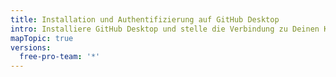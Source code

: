 ```yaml
---
title: Installation und Authentifizierung auf GitHub Desktop
intro: Installiere GitHub Desktop und stelle die Verbindung zu Deinen Konten auf GitHub oder GitHub Enterprise her.
mapTopic: true
versions:
  free-pro-team: '*'
---
```


